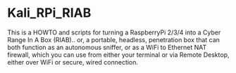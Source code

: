 # Kali_RPi_RIAB
This is a HOWTO and scripts for turning a RaspberryPi 2/3/4 into a Cyber Range In A Box (RIAB).. or, a portable, headless, penetration box that can both function as an autonomous sniffer, or as a WiFi to Ethernet NAT firewall, which you can use from either your terminal or via Remote Desktop, either over WiFi or secure, wired connection.  
